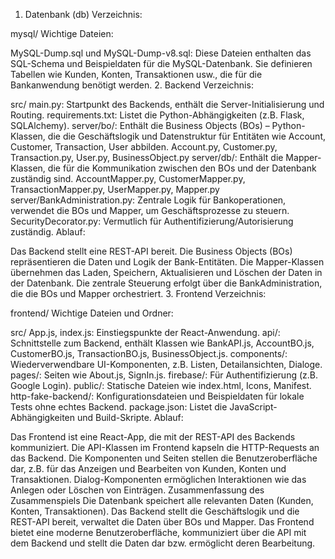 1. Datenbank (db)
Verzeichnis:

mysql/
Wichtige Dateien:

MySQL-Dump.sql und MySQL-Dump-v8.sql:
Diese Dateien enthalten das SQL-Schema und Beispieldaten für die MySQL-Datenbank. Sie definieren Tabellen wie Kunden, Konten, Transaktionen usw., die für die Bankanwendung benötigt werden.
2. Backend
Verzeichnis:

src/
main.py: Startpunkt des Backends, enthält die Server-Initialisierung und Routing.
requirements.txt: Listet die Python-Abhängigkeiten (z.B. Flask, SQLAlchemy).
server/bo/: Enthält die Business Objects (BOs) – Python-Klassen, die die Geschäftslogik und Datenstruktur für Entitäten wie Account, Customer, Transaction, User abbilden.
Account.py, Customer.py, Transaction.py, User.py, BusinessObject.py
server/db/: Enthält die Mapper-Klassen, die für die Kommunikation zwischen den BOs und der Datenbank zuständig sind.
AccountMapper.py, CustomerMapper.py, TransactionMapper.py, UserMapper.py, Mapper.py
server/BankAdministration.py: Zentrale Logik für Bankoperationen, verwendet die BOs und Mapper, um Geschäftsprozesse zu steuern.
SecurityDecorator.py: Vermutlich für Authentifizierung/Autorisierung zuständig.
Ablauf:

Das Backend stellt eine REST-API bereit.
Die Business Objects (BOs) repräsentieren die Daten und Logik der Bank-Entitäten.
Die Mapper-Klassen übernehmen das Laden, Speichern, Aktualisieren und Löschen der Daten in der Datenbank.
Die zentrale Steuerung erfolgt über die BankAdministration, die die BOs und Mapper orchestriert.
3. Frontend
Verzeichnis:

frontend/
Wichtige Dateien und Ordner:

src/
App.js, index.js: Einstiegspunkte der React-Anwendung.
api/: Schnittstelle zum Backend, enthält Klassen wie BankAPI.js, AccountBO.js, CustomerBO.js, TransactionBO.js, BusinessObject.js.
components/: Wiederverwendbare UI-Komponenten, z.B. Listen, Detailansichten, Dialoge.
pages/: Seiten wie About.js, SignIn.js.
firebase/: Für Authentifizierung (z.B. Google Login).
public/: Statische Dateien wie index.html, Icons, Manifest.
http-fake-backend/: Konfigurationsdateien und Beispieldaten für lokale Tests ohne echtes Backend.
package.json: Listet die JavaScript-Abhängigkeiten und Build-Skripte.
Ablauf:

Das Frontend ist eine React-App, die mit der REST-API des Backends kommuniziert.
Die API-Klassen im Frontend kapseln die HTTP-Requests an das Backend.
Die Komponenten und Seiten stellen die Benutzeroberfläche dar, z.B. für das Anzeigen und Bearbeiten von Kunden, Konten und Transaktionen.
Dialog-Komponenten ermöglichen Interaktionen wie das Anlegen oder Löschen von Einträgen.
Zusammenfassung des Zusammenspiels
Die Datenbank speichert alle relevanten Daten (Kunden, Konten, Transaktionen).
Das Backend stellt die Geschäftslogik und die REST-API bereit, verwaltet die Daten über BOs und Mapper.
Das Frontend bietet eine moderne Benutzeroberfläche, kommuniziert über die API mit dem Backend und stellt die Daten dar bzw. ermöglicht deren Bearbeitung.